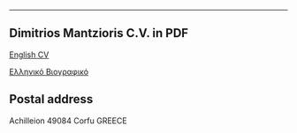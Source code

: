 ---

## Dimitrios Mantzioris C.V. in PDF
[English CV](/en/resume.pdf)

[Ελληνικό Βιογραφικό](/gr/resume.pdf)

## Postal address
Achilleion
49084 Corfu
GREECE

